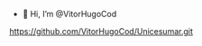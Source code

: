 - 👋 Hi, I’m @VitorHugoCod


<!---
VitorHugoCod/VitorHugoCod is a ✨ special ✨ repository because its `README.md` (this file) appears on your GitHub profile.
You can click the Preview link to take a look at your changes.
--->

https://github.com/VitorHugoCod/Unicesumar.git
